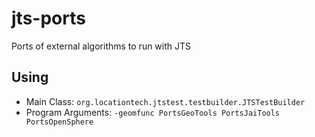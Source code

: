 # jts-ports
Ports of external algorithms to run with JTS

## Using

* Main Class: `org.locationtech.jtstest.testbuilder.JTSTestBuilder`
* Program Arguments: `-geomfunc PortsGeoTools PortsJaiTools PortsOpenSphere`
